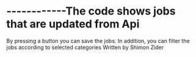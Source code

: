# ------------The code shows jobs that are updated from Api
By pressing a button you can save the jobs.
In addition, you can filter the jobs according to selected categories
Written by Shimon Zider
